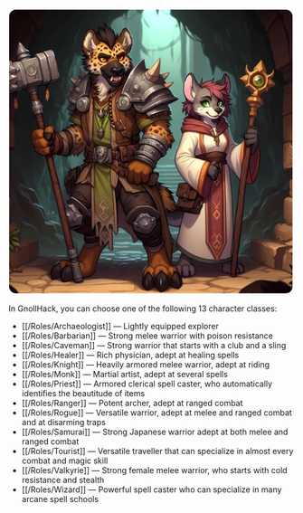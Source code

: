 ![Character Classes](/uploads/Character%20Classes/character-classes-q90.webp)

In GnollHack, you can choose one of the following 13 character classes:

* [[/Roles/Archaeologist]] — Lightly equipped explorer
* [[/Roles/Barbarian]] — Strong melee warrior with poison resistance
* [[/Roles/Caveman]] — Strong warrior that starts with a club and a sling
* [[/Roles/Healer]] — Rich physician, adept at healing spells
* [[/Roles/Knight]] — Heavily armored melee warrior, adept at riding
* [[/Roles/Monk]] — Martial artist, adept at several spells
* [[/Roles/Priest]] — Armored clerical spell caster, who automatically identifies the beautitude of items
* [[/Roles/Ranger]] — Potent archer, adept at ranged combat
* [[/Roles/Rogue]] — Versatile warrior, adept at melee and ranged combat and at disarming traps
* [[/Roles/Samurai]] — Strong Japanese warrior adept at both melee and ranged combat
* [[/Roles/Tourist]] — Versatile traveller that can specialize in almost every combat and magic skill
* [[/Roles/Valkyrie]] — Strong female melee warrior, who starts with cold resistance and stealth
* [[/Roles/Wizard]] — Powerful spell caster who can specialize in many arcane spell schools